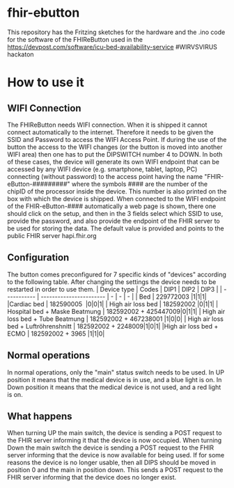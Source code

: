 # fhir-ebutton
This repository has the Fritzing sketches for the hardware and the .ino code for the software of the FHIReButton used in the https://devpost.com/software/icu-bed-availability-service #WIRVSVIRUS hackaton

# How to use it
## WIFI Connection
The FHIReButton needs WIFI connection. When it is shipped it cannot connect automatically to the internet. Therefore it needs to be given the SSID and Password to access the WIFI Access Point. If during the use of the button the access to the WIFI changes (or the button is moved into another WIFI area) then one has to put the DIPSWITCH number 4 to DOWN.
In both of these cases, the device will generate its own WIFI endpoint that can be accessed by any WIFI device (e.g. smartphone, tablet, laptop, PC) connecting (without password) to the access point having the name "FHIR-eButton-#########" where the symbols #### are the number of the chipID of the processor inside the device. This number is also printed on the box with which the device is shipped.
When connected to the WIFI endpoint of the FHIR-eButton-#### automatically a web page is shown, there one should click on the setup, and then in the 3 fields select which SSID to use, provide the password, and also provide the endpoint of the FHIR server to be used for storing the data. The default value is provided and points to the public FHIR server hapi.fhir.org
## Configuration
The button comes preconfigured for 7 specific kinds of "devices" according to the following table.
After changing the settings the device needs to be restarted in order to use them.
|  Device type | Codes | DIP1 | DIP2 | DIP3 |
| ----------- | ----------------------- | - | - | - |
| Bed                                  | 229772003 |1|1|1|
|Cardiac bed                          | 182590005  |0|0|1|
| High air loss bed                    | 182592002 |0|1|1|
| Hospital bed      + Maske Beatmung   | 182592002 + 425447009|0|1|1|
| High air loss bed + Tube Beatmung    | 182592002 + 467238001 |1|0|0|
| High air loss bed + Luftröhrenshnitt | 182592002 +   2248009|1|0|1|
|High air loss bed + ECMO             | 182592002 +      3965 |1|1|0|

## Normal operations
In normal operations, only the "main" status switch needs to be used.
In UP position it means that the medical device is in use, and a blue light is on.
In Down position it means that the medical device is not used, and a red light is on.

## What happens
When turning UP the main switch, the device is sending a POST request to the FHIR server informing it that the device is now occupied.
When turning Down the main switch the device is sending a POST request to the FHIR server informing that the device is now available for being used.
If for some reasons the device is no longer usable, then all DIPS should be moved in position 0 and the main in position down.
This sends a POST request to the FHIR server informing that the device does no longer exist.
